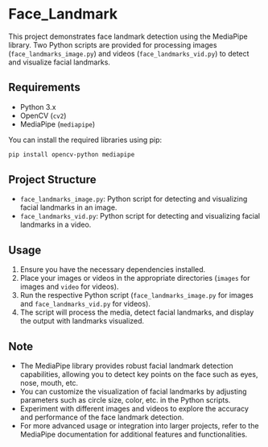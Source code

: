 # Face_Landmark 

This project demonstrates face landmark detection using the MediaPipe library. Two Python scripts are provided for processing images (`face_landmarks_image.py`) and videos (`face_landmarks_vid.py`) to detect and visualize facial landmarks.

## Requirements

- Python 3.x
- OpenCV (`cv2`)
- MediaPipe (`mediapipe`)

You can install the required libraries using pip:

```bash
pip install opencv-python mediapipe

```

## Project Structure

- `face_landmarks_image.py`: Python script for detecting and visualizing facial landmarks in an image.
- `face_landmarks_vid.py`: Python script for detecting and visualizing facial landmarks in a video.

## Usage

1. Ensure you have the necessary dependencies installed.
2. Place your images or videos in the appropriate directories (`images` for images and `video` for videos).
3. Run the respective Python script (`face_landmarks_image.py` for images and `face_landmarks_vid.py` for videos).
4. The script will process the media, detect facial landmarks, and display the output with landmarks visualized.

## Note

- The MediaPipe library provides robust facial landmark detection capabilities, allowing you to detect key points on the face such as eyes, nose, mouth, etc.
- You can customize the visualization of facial landmarks by adjusting parameters such as circle size, color, etc. in the Python scripts.
- Experiment with different images and videos to explore the accuracy and performance of the face landmark detection.
- For more advanced usage or integration into larger projects, refer to the MediaPipe documentation for additional features and functionalities.
